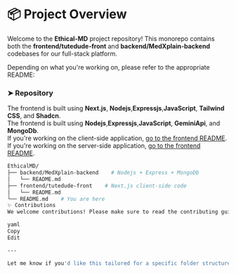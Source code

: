 # 📦 Project Overview

Welcome to the **Ethical-MD** project repository! This monorepo contains both the **frontend/tutedude-front** and **backend/MedXplain-backend** codebases for our full-stack platform.

Depending on what you're working on, please refer to the appropriate README:

### ➤ Repository

The frontend is built using **Next.js**, **Nodejs**,**Expressjs**,**JavaScript**, **Tailwind CSS**, and **Shadcn**.  
The frontend is built using  **Nodejs**,**Expressjs**,**JavaScript**, **GeminiApi**, and **MongoDb**.  
If you're working on the client-side application, [go to the frontend README](./frontend/tutedude-front/README.md).
If you're working on the server-side application, [go to the frontend README](./backend/MedXplain/README.md).

```bash
EthicalMD/
├── backend/MedXplain-backend    # Nodejs + Express + MongoDb
│   └── README.md
├── frontend/tutedude-front    # Next.js client-side code
│   └── README.md
└── README.md    # You are here
✨ Contributions
We welcome contributions! Please make sure to read the contributing guidelines in the individual frontend/backend README files before starting.

yaml
Copy
Edit

---

Let me know if you'd like this tailored for a specific folder structure or deployment method (e.g., Vercel, Railway, etc.).
